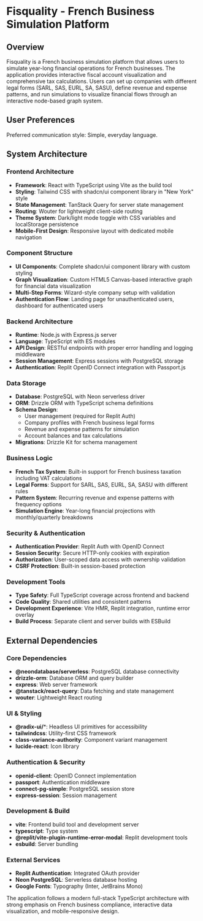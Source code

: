 # Fisquality - French Business Simulation Platform

## Overview

Fisquality is a French business simulation platform that allows users to simulate year-long financial operations for French businesses. The application provides interactive fiscal account visualization and comprehensive tax calculations. Users can set up companies with different legal forms (SARL, SAS, EURL, SA, SASU), define revenue and expense patterns, and run simulations to visualize financial flows through an interactive node-based graph system.

## User Preferences

Preferred communication style: Simple, everyday language.

## System Architecture

### Frontend Architecture
- **Framework**: React with TypeScript using Vite as the build tool
- **Styling**: Tailwind CSS with shadcn/ui component library in "New York" style
- **State Management**: TanStack Query for server state management
- **Routing**: Wouter for lightweight client-side routing
- **Theme System**: Dark/light mode toggle with CSS variables and localStorage persistence
- **Mobile-First Design**: Responsive layout with dedicated mobile navigation

### Component Structure
- **UI Components**: Complete shadcn/ui component library with custom styling
- **Graph Visualization**: Custom HTML5 Canvas-based interactive graph for financial data visualization
- **Multi-Step Forms**: Wizard-style company setup with validation
- **Authentication Flow**: Landing page for unauthenticated users, dashboard for authenticated users

### Backend Architecture
- **Runtime**: Node.js with Express.js server
- **Language**: TypeScript with ES modules
- **API Design**: RESTful endpoints with proper error handling and logging middleware
- **Session Management**: Express sessions with PostgreSQL storage
- **Authentication**: Replit OpenID Connect integration with Passport.js

### Data Storage
- **Database**: PostgreSQL with Neon serverless driver
- **ORM**: Drizzle ORM with TypeScript schema definitions
- **Schema Design**: 
  - User management (required for Replit Auth)
  - Company profiles with French business legal forms
  - Revenue and expense patterns for simulation
  - Account balances and tax calculations
- **Migrations**: Drizzle Kit for schema management

### Business Logic
- **French Tax System**: Built-in support for French business taxation including VAT calculations
- **Legal Forms**: Support for SARL, SAS, EURL, SA, SASU with different rules
- **Pattern System**: Recurring revenue and expense patterns with frequency options
- **Simulation Engine**: Year-long financial projections with monthly/quarterly breakdowns

### Security & Authentication
- **Authentication Provider**: Replit Auth with OpenID Connect
- **Session Security**: Secure HTTP-only cookies with expiration
- **Authorization**: User-scoped data access with ownership validation
- **CSRF Protection**: Built-in session-based protection

### Development Tools
- **Type Safety**: Full TypeScript coverage across frontend and backend
- **Code Quality**: Shared utilities and consistent patterns
- **Development Experience**: Vite HMR, Replit integration, runtime error overlay
- **Build Process**: Separate client and server builds with ESBuild

## External Dependencies

### Core Dependencies
- **@neondatabase/serverless**: PostgreSQL database connectivity
- **drizzle-orm**: Database ORM and query builder
- **express**: Web server framework
- **@tanstack/react-query**: Data fetching and state management
- **wouter**: Lightweight React routing

### UI & Styling
- **@radix-ui/***: Headless UI primitives for accessibility
- **tailwindcss**: Utility-first CSS framework
- **class-variance-authority**: Component variant management
- **lucide-react**: Icon library

### Authentication & Security
- **openid-client**: OpenID Connect implementation
- **passport**: Authentication middleware
- **connect-pg-simple**: PostgreSQL session store
- **express-session**: Session management

### Development & Build
- **vite**: Frontend build tool and development server
- **typescript**: Type system
- **@replit/vite-plugin-runtime-error-modal**: Replit development tools
- **esbuild**: Server bundling

### External Services
- **Replit Authentication**: Integrated OAuth provider
- **Neon PostgreSQL**: Serverless database hosting
- **Google Fonts**: Typography (Inter, JetBrains Mono)

The application follows a modern full-stack TypeScript architecture with strong emphasis on French business compliance, interactive data visualization, and mobile-responsive design.